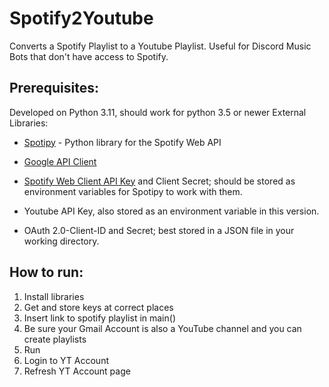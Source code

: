 # Spotify2Youtube
Converts a Spotify Playlist to a Youtube Playlist.
Useful for Discord Music Bots that don't have access to Spotify.

## Prerequisites:
Developed on Python 3.11, should work for python 3.5 or newer
External Libraries:
- [Spotipy](https://spotipy.readthedocs.io/en/2.22.1/#) - Python library for the Spotify Web API
- [Google API Client](https://developers.google.com/youtube/v3/quickstart/python?hl=de)

- [Spotify Web Client API Key](https://developer.spotify.com/documentation/web-api) and Client Secret; should be stored as environment variables for Spotipy to work with them.
- Youtube API Key, also stored as an environment variable in this version.
- OAuth 2.0-Client-ID and Secret; best stored in a JSON file in your working directory.

## How to run:
1. Install libraries
2. Get and store keys at correct places
3. Insert link to spotify playlist in main()
4. Be sure your Gmail Account is also a YouTube channel and you can create playlists
5. Run
6. Login to YT Account
7. Refresh YT Account page
